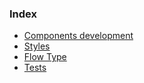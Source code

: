 ### Index
- [Components development](components.md)
- [Styles](styles.md)
- [Flow Type](flow.md)
- [Tests](tests.md)
